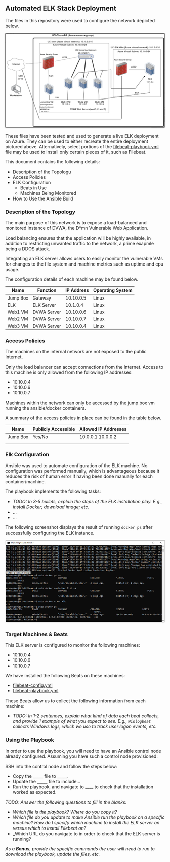## Automated ELK Stack Deployment

The files in this repository were used to configure the network depicted below.


![Network Map](Diagram(s)/Azure_Network_Map.PNG)

These files have been tested and used to generate a live ELK deployment on Azure. They can be used to either recreate the entire deployment pictured above. Alternatively, select portions of the [filebeat-playbook.yml](Ansible/filebeat-playbook.yml) file may be used to install only certain pieces of it, such as Filebeat.


This document contains the following details:
- Description of the Topologu
- Access Policies
- ELK Configuration
  - Beats in Use
  - Machines Being Monitored
- How to Use the Ansible Build


### Description of the Topology

The main purpose of this network is to expose a load-balanced and monitored instance of DVWA, the D*mn Vulnerable Web Application.

Load balancing ensures that the application will be highly available, in addition to restricting unwanted traffic to the network, a prime exapmle being a DDOS attack.

Integrating an ELK server allows users to easily monitor the vulnerable VMs for changes to the file system and machine metrics such as uptime and cpu usage.


The configuration details of each machine may be found below.

| Name     | Function  | IP Address | Operating System |
|----------|-----------|------------|------------------|
| Jump Box | Gateway   | 10.10.0.5  | Linux            |
| ELK      |ELK Server | 10.1.0.4   | Linux            |
| Web1 VM  |DVWA Server| 10.10.0.6  | Linux            |
| Web2 VM  |DVWA Server| 10.10.0.7  | Linux            |
| Web3 VM  |DVWA Server| 10.10.0.4  | Linux            |


### Access Policies

The machines on the internal network are not exposed to the public Internet. 

Only the load balancer can accept connections from the Internet. Access to this machine is only allowed from the following IP addresses:
* 10.10.0.4
* 10.10.0.6
* 10.10.0.7

Machines within the network can only be accessed by the jump box vm running the ansible/docker containers.


A summary of the access policies in place can be found in the table below.

| Name     | Publicly Accessible | Allowed IP Addresses |
|----------|---------------------|----------------------|
| Jump Box | Yes/No              | 10.0.0.1 10.0.0.2    |
|          |                     |                      |
|          |                     |                      |

### Elk Configuration

Ansible was used to automate configuration of the ELK machine. No configuration was performed manually, which is advantageous because it reduces the risk of human error if having been done manually for each container/machine.

The playbook implements the following tasks:
- _TODO: In 3-5 bullets, explain the steps of the ELK installation play. E.g., install Docker; download image; etc._
- ...
- ...

The following screenshot displays the result of running `docker ps` after successfully configuring the ELK instance.


![docker ps command output on Elk server vm](Ansible/docker_ps_output_OnElkVm.PNG)

### Target Machines & Beats
This ELK server is configured to monitor the following machines:

* 10.10.0.4
* 10.10.0.6
* 10.10.0.7

We have installed the following Beats on these machines:

* [filebeat-config.yml](Ansible/filebeat-config.yml)
* [filebeat-playbook.yml](Ansible/filebeat-playbook.yml)

These Beats allow us to collect the following information from each machine:
- _TODO: In 1-2 sentences, explain what kind of data each beat collects, and provide 1 example of what you expect to see. E.g., `Winlogbeat` collects Windows logs, which we use to track user logon events, etc._

### Using the Playbook
In order to use the playbook, you will need to have an Ansible control node already configured. Assuming you have such a control node provisioned: 

SSH into the control node and follow the steps below:
- Copy the _____ file to _____.
- Update the _____ file to include...
- Run the playbook, and navigate to ____ to check that the installation worked as expected.

_TODO: Answer the following questions to fill in the blanks:_
- _Which file is the playbook? Where do you copy it?_
- _Which file do you update to make Ansible run the playbook on a specific machine? How do I specify which machine to install the ELK server on versus which to install Filebeat on?_
- _Which URL do you navigate to in order to check that the ELK server is running?

_As a **Bonus**, provide the specific commands the user will need to run to download the playbook, update the files, etc._
